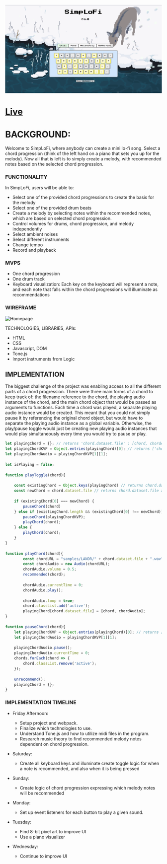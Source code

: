 ![screenshot](dist/assets/SimpLoFi-Feature.png)

# [Live](https://davidoh14.github.io/)

# BACKGROUND:

Welcome to SimpLoFi, where anybody can create a mini lo-fi song. Select a chord progression (think of the left hand on a piano that sets you up for the melody). Now all that is left is to simply create a melody, with recommended notes based on the selected chord progression.


### FUNCTIONALITY
    
In SimpLoFi, users will be able to:
- Select one of the provided chord progressions to create the basis for the melody 
- Select one of the provided drum beats
- Create a melody by selecting notes within the recommended notes, which are based on selected chord progression.
- Control volumes for drums, chord progression, and melody independently
- Select ambient noises
- Select different instruments
- Change tempo
- Record and playback 


### MVPS

- One chord progression
- One drum track
- Keyboard visualization: Each key on the keyboard will represent a note, and each note that falls within the chord progressions will illuminate as recommendations


### WIREFRAME

![Homepage](https://user-images.githubusercontent.com/86807281/131962154-f521d09e-e265-4bf7-bfc7-752982975270.png)

TECHNOLOGIES, LIBRARIES, APIs:

- HTML
- CSS
- Javascript, DOM
- Tone.js
- Import instruments from Logic


## IMPLEMENTATION

The biggest challenge of the project was enabling access to all the different parts of a chord progression. There were three main forms of a chord to keep track of: the filename reference to the chord, the playing audio instance of the chord, and the main chord object that would be passed as arguments to functions. Each time a chord was played, a separate playing audio instance would be created. This meant that you could not simply pause it by referencing the original chord object, but would have to separate the playing audio instance as a global variable. Otherwise, the play/pause toggle would just be creating new playing audio instances that would play simultaneously every time you would try to pause or play. 

```js
let playingChord = {}; // returns 'chord.dataset.file' : [chord, chordAudio]
let playingChordKVP = Object.entries(playingChord)[0]; // returns ['chord.dataset.file', [li.chord.active, audio]]
let playingChordAudio = playingChordKVP[1][1]; 

let isPlaying = false;

function playToggle(chord){
    
    const existingChord = Object.keys(playingChord) // returns chord.dataset.file as Mystery
    const newChord = chord.dataset.file // returns chord.dataset.file as Mystery
    
    if (existingChord[0] === newChord) {
        pauseChord(chord)
    } else if (existingChord.length && (existingChord[0] !== newChord)) {
        pauseChord(playingChordKVP);
        playChord(chord);
    } else {
        playChord(chord);
    }
}

function playChord(chord){
        const chordURL = "samples/LANDR/" + chord.dataset.file + ".wav"
        const chordAudio = new Audio(chordURL);
        chordAudio.volume = 0.5;
        recommended(chord);
        
        chordAudio.currentTime = 0;
        chordAudio.play();
        
        chordAudio.loop = true;
        chord.classList.add('active');
        playingChord[chord.dataset.file] = [chord, chordAudio];
}

function pauseChord(chord){
    let playingChordKVP = Object.entries(playingChord)[0]; // returns ['chord.dataset.file', [li.chord.active, audio]]
    let playingChordAudio = playingChordKVP[1][1];

    playingChordAudio.pause();
    playingChordAudio.currentTime = 0;
    chords.forEach(chord => {
        chord.classList.remove('active');
    });
    
    unrecommend();
    playingChord = {};
}
```


### IMPLEMENTATION TIMELINE

- Friday Afternoon: 
    - Setup project and webpack. 
    - Finalize which technologies to use. 
    - Understand Tone.js and how to utilize midi files in the program. 
    - Research music theory to find recommended melody notes dependent on chord progression.
    
- Saturday: 
    - Create all keyboard keys and illuminate create toggle logic for when a note is recommended, and also when it is being pressed
- Sunday: 
    - Create logic of chord progression expressing which melody notes will be recommended
- Monday: 
    - Set up event listeners for each button to play a given sound. 
- Tuesday: 
    - Find 8-bit pixel art to improve UI
    - Use a piano visualizer
- Wednesday: 
    - Continue to improve UI

